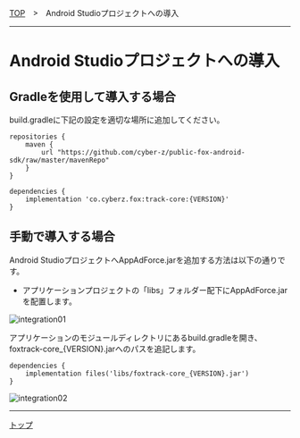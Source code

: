 [TOP](../../../README.md)　>　Android Studioプロジェクトへの導入

---

# Android Studioプロジェクトへの導入

## Gradleを使用して導入する場合

build.gradleに下記の設定を適切な場所に追加してください。

```
repositories {
    maven {
        url "https://github.com/cyber-z/public-fox-android-sdk/raw/master/mavenRepo"
    }
}

dependencies {
    implementation 'co.cyberz.fox:track-core:{VERSION}'
}
```

## 手動で導入する場合

Android StudioプロジェクトへAppAdForce.jarを追加する方法は以下の通りです。

* アプリケーションプロジェクトの「libs」フォルダー配下にAppAdForce.jarを配置します。


![integration01](./img01.png)

アプリケーションのモジュールディレクトリにあるbuild.gradleを開き、foxtrack-core_{VERSION}.jarへのパスを追記します。

```
dependencies {
	implementation files('libs/foxtrack-core_{VERSION}.jar')
}
```

![integration02](./img02.png)


---
[トップ](../../../README.md)
